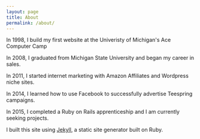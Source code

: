 ```yaml
---
layout: page
title: About
permalink: /about/
---
```


In 1998, I build my first website at the Univeristy of Michigan's Ace Computer Camp

In 2008, I graduated from Michigan State University and began my career in sales.

In 2011, I started internet marketing with Amazon Affiliates and Wordpress niche sites.

In 2014, I learned how to use Facebook to successfully advertise Teespring campaigns.

In 2015, I completed a Ruby on Rails apprenticeship and I am currently seeking projects.

I built this site using
[Jekyll](https://github.com/jekyll/jekyll), a static site generator built on Ruby.

